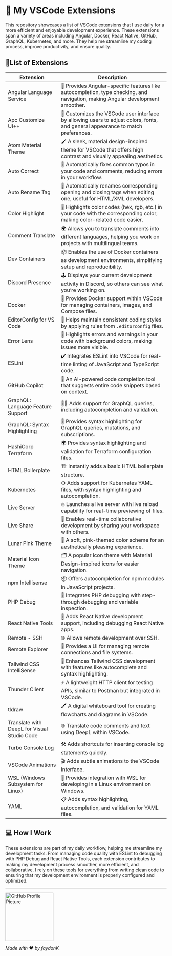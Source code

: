 # 🚀 My VSCode Extensions 

This repository showcases a list of VSCode extensions that I use daily for a more efficient and enjoyable development experience. These extensions span a variety of areas including Angular, Docker, React Native, GitHub, GraphQL, Kubernetes, and more. They help me streamline my coding process, improve productivity, and ensure quality.

## 📜List of Extensions

| Extension                                | Description                                                                                                           |
|------------------------------------------|-----------------------------------------------------------------------------------------------------------------------|
| Angular Language Service                 | 🚀 Provides Angular-specific features like autocompletion, type checking, and navigation, making Angular development smoother. |
| Apc Customize UI++                       | 🎨 Customizes the VSCode user interface by allowing users to adjust colors, fonts, and general appearance to match preferences. |
| Atom Material Theme                      | 🖌️ A sleek, material design-inspired theme for VSCode that offers high contrast and visually appealing aesthetics.     |
| Auto Correct                             | 🔧 Automatically fixes common typos in your code and comments, reducing errors in your workflow.                      |
| Auto Rename Tag                          | 🔁 Automatically renames corresponding opening and closing tags when editing one, useful for HTML/XML developers.     |
| Color Highlight                          | 🌈 Highlights color codes (hex, rgb, etc.) in your code with the corresponding color, making color-related code easier. |
| Comment Translate                        | 🌍 Allows you to translate comments into different languages, helping you work on projects with multilingual teams.    |
| Dev Containers                           | 📦 Enables the use of Docker containers as development environments, simplifying setup and reproducibility.            |
| Discord Presence                         | 🕹️ Displays your current development activity in Discord, so others can see what you’re working on.                   |
| Docker                                   | 🐳 Provides Docker support within VSCode for managing containers, images, and Compose files.                          |
| EditorConfig for VS Code                 | 📜 Helps maintain consistent coding styles by applying rules from `.editorconfig` files.                              |
| Error Lens                               | 🚨 Highlights errors and warnings in your code with background colors, making issues more visible.                    |
| ESLint                                   | ✔️ Integrates ESLint into VSCode for real-time linting of JavaScript and TypeScript code.                              |
| GitHub Copilot                           | 🤖 An AI-powered code completion tool that suggests entire code snippets based on context.                            |
| GraphQL: Language Feature Support        | 🕵️‍♂️ Adds support for GraphQL queries, including autocompletion and validation.                                       |
| GraphQL: Syntax Highlighting             | 🎯 Provides syntax highlighting for GraphQL queries, mutations, and subscriptions.                                    |
| HashiCorp Terraform                      | 🌍 Provides syntax highlighting and validation for Terraform configuration files.                                      |
| HTML Boilerplate                         | 🏗️ Instantly adds a basic HTML boilerplate structure.                                                                |
| Kubernetes                               | ⚙️ Adds support for Kubernetes YAML files, with syntax highlighting and autocompletion.                              |
| Live Server                              | 🔥 Launches a live server with live reload capability for real-time previewing of files.                              |
| Live Share                               | 🤝 Enables real-time collaborative development by sharing your workspace with others.                                 |
| Lunar Pink Theme                         | 🌙 A soft, pink-themed color scheme for an aesthetically pleasing experience.                                         |
| Material Icon Theme                      | 🗂️ A popular icon theme with Material Design-inspired icons for easier navigation.                                    |
| npm Intellisense                         | 📦 Offers autocompletion for npm modules in JavaScript projects.                                                     |
| PHP Debug                                | 🐘 Integrates PHP debugging with step-through debugging and variable inspection.                                      |
| React Native Tools                       | 📱 Adds React Native development support, including debugging React Native apps.                                      |
| Remote - SSH                             | 🌐 Allows remote development over SSH.                                                                               |
| Remote Explorer                          | 🔎 Provides a UI for managing remote connections and file systems.                                                   |
| Tailwind CSS IntelliSense                | 💨 Enhances Tailwind CSS development with features like autocomplete and syntax highlighting.                         |
| Thunder Client                           | ⚡ A lightweight HTTP client for testing APIs, similar to Postman but integrated in VSCode.                           |
| tldraw                                   | 🖍️ A digital whiteboard tool for creating flowcharts and diagrams in VSCode.                                         |
| Translate with DeepL for Visual Studio Code | 🌐 Translate code comments and text using DeepL within VSCode.                                                       |
| Turbo Console Log                        | 🛠️ Adds shortcuts for inserting console log statements quickly.                                                     |
| VSCode Animations                        | 🎬 Adds subtle animations to the VSCode interface.                                                                  |
| WSL (Windows Subsystem for Linux)        | 🐧 Provides integration with WSL for developing in a Linux environment on Windows.                                   |
| YAML                                     | 📋 Adds syntax highlighting, autocompletion, and validation for YAML files.                                          |

## 💻 How I Work

These extensions are part of my daily workflow, helping me streamline my development tasks. From managing code quality with ESLint to debugging with PHP Debug and React Native Tools, each extension contributes to making my development process smoother, more efficient, and collaborative. I rely on these tools for everything from writing clean code to ensuring that my development environment is properly configured and optimized.

---

<img src="https://faydonk.fr/media/img/pfp-github.png" alt="GitHub Profile Picture" width="150">

*Made with ❤️ by faydonK*
